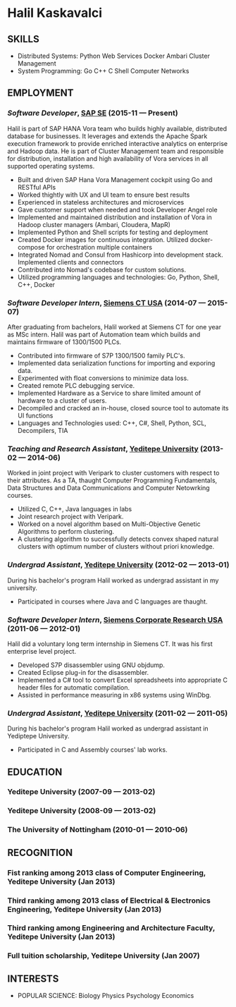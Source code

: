 Halil Kaskavalci
============






## SKILLS

  - Distributed Systems: Python Web Services Docker Ambari Cluster Management 
  - System Programming: Go C++ C Shell Computer Networks 

## EMPLOYMENT

### *Software Developer*, [SAP SE](http://www.sap.com) (2015-11 — Present)

Halil is part of SAP HANA Vora team who builds highly available, distributed database for businesses. It leverages and extends the Apache Spark execution framework to provide enriched interactive analytics on enterprise and Hadoop data. He is part of Cluster Management team and responsible for distribution, installation and high availability of Vora services in all supported operating systems.
  - Built and driven SAP Hana Vora Management cockpit using Go and RESTful APIs
  - Worked thightly with UX and UI team to ensure best results
  - Experienced in stateless architectures and microservices
  - Gave customer support when needed and took Developer Angel role
  - Implemented and maintained distribution and installation of Vora in Hadoop cluster managers (Ambari, Cloudera, MapR)
  - Implemented Python and Shell scripts for testing and deployment
  - Created Docker images for continuous integration. Utilized docker-compose for orchestration multiple containers
  - Integrated Nomad and Consul from Hashicorp into development stack. Implemented clients and connectors
  - Contributed into Nomad's codebase for custom solutions.
  - Utilized programming languages and technologies: Go, Python, Shell, C++, Docker

### *Software Developer Intern*, [Siemens CT USA](http://www.siemens.com) (2014-07 — 2015-07)

After graduating from bachelors, Halil worked at Siemens CT for one year as MSc intern. Halil was part of Automation team which builds and maintains firmware of 1300/1500 PLCs.
  - Contributed into firmware of S7P 1300/1500 family PLC's.
  - Implemented data serialization functions for importing and exporing data.
  - Experimented with float conversions to minimize data loss.
  - Created remote PLC debugging service.
  - Implemented Hardware as a Service to share limited amount of hardware to a cluster of users.
  - Decompiled and cracked an in-house, closed source tool to automate its UI functions
  - Languages and Technologies used: C++, C#, Shell, Python, SCL, Decompilers, TIA

### *Teaching and Research Assistant*, [Yeditepe University](http://www.yeditepe.edu.tr) (2013-02 — 2014-06)

Worked in joint project with Veripark to cluster customers with respect to their attributes. As a TA, thaught Computer Programming Fundamentals, Data Structures and Data Communications and Computer Netowrking courses.
  - Utilized C, C++, Java languages in labs
  - Joint research project with Veripark.
  - Worked on a novel algorithm based on Multi-Objective Genetic Algorithms to perform clustering.
  - A clustering algorithm to successfully detects convex shaped natural clusters with optimum number of clusters without priori knowledge.

### *Undergrad Assistant*, [Yeditepe University](http://www.yeditepe.edu.tr) (2012-02 — 2013-01)

During his bachelor's program Halil worked as undergrad assistant in my university.
  - Participated in courses where Java and C languages are thaught.

### *Software Developer Intern*, [Siemens Corporate Research USA](http://www.siemens.com) (2011-06 — 2012-01)

Halil did a voluntary long term internship in Siemens CT. It was his first enterprise level project.
  - Developed S7P disassembler using GNU objdump.
  - Created Eclipse plug-in for the disassembler.
  - Implemented a C# tool to convert Excel spreadsheets into appropriate C header files for automatic compilation.
  - Assisted in performance measuring in x86 systems using WinDbg.

### *Undergrad Assistant*, [Yeditepe University](http://www.yeditepe.edu.tr) (2011-02 — 2011-05)

During his bachelor's program Halil worked as undergrad assistant in Yediptepe University.
  - Participated in C and Assembly courses' lab works.




## EDUCATION

### Yeditepe University (2007-09 — 2013-02)



### Yeditepe University (2008-09 — 2013-02)



### The University of Nottingham (2010-01 — 2010-06)









## RECOGNITION

### Fist ranking among 2013 class of Computer Engineering, Yeditepe University (Jan 2013)

### Third ranking among 2013 class of Electrical & Electronics Engineering, Yeditepe University (Jan 2013)

### Third ranking among Engineering and Architecture Faculty, Yeditepe University (Jan 2013)

### Full tuition scholarship, Yeditepe University (Jan 2007)




## INTERESTS

- POPULAR SCIENCE: Biology Physics Psychology Economics 


